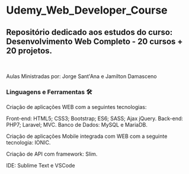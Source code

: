 # Udemy_Web_Developer_Course
<h2>Repositório dedicado aos estudos do curso: Desenvolvimento Web Completo - 20 cursos + 20 projetos. </h2>

<br>
<p>Aulas Ministradas por: Jorge Sant'Ana e Jamilton Damasceno</p>

### **Linguagens e Ferramentas** 🛠

Criação de aplicações WEB com a seguintes tecnologias:

Front-end: HTML5; CSS3; Bootstrap; ES6; SASS; Ajax jQuery.
Back-end: PHP7; Laravel; MVC.
Banco de Dados: MySQL e MariaDB.

Criação de aplicações Mobile integrada com WEB com a seguinte tecnologia:
IONIC.

Criação de API com framework:
Slim.

IDE:
Sublime Text e VSCode
